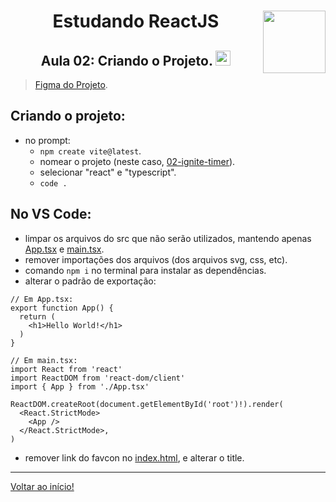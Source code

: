 <div align="center">
<a href="https://github.com/monicaquintal" target="_blank"><img align="right" height="100" src="https://cdn.jsdelivr.net/gh/devicons/devicon/icons/react/react-original.svg" /></a>
<h1>Estudando ReactJS</h1>
<h2>Aula 02: Criando o Projeto. <img src="https://cdn.jsdelivr.net/gh/devicons/devicon/icons/typescript/typescript-original.svg" width="24px"/></h2>
</div>

> [Figma do Projeto](https://www.figma.com/community/file/1127351821076435124).

## Criando o projeto:
- no prompt:
  - `npm create vite@latest`.
  - nomear o projeto (neste caso, [02-ignite-timer](../../projetos/02-ignite-timer/)).
  - selecionar "react" e "typescript".
  - `code .`

## No VS Code:
- limpar os arquivos do src que não serão utilizados, mantendo apenas [App.tsx](../../projetos/02-ignite-timer/src/main.tsx) e [main.tsx](../../projetos/02-ignite-timer/src/main.tsx).
- remover importações dos arquivos (dos arquivos svg, css, etc).
- comando `npm i` no terminal para instalar as dependências.
- alterar o padrão de exportação:

~~~tsx
// Em App.tsx:
export function App() {
  return (
    <h1>Hello World!</h1>
  )
}

// Em main.tsx:
import React from 'react'
import ReactDOM from 'react-dom/client'
import { App } from './App.tsx'

ReactDOM.createRoot(document.getElementById('root')!).render(
  <React.StrictMode>
    <App />
  </React.StrictMode>,
)
~~~

- remover link do favcon no [index.html](../../projetos/02-ignite-timer/index.html), e alterar o title.

---

[Voltar ao início!](https://github.com/monicaquintal/estudandoReact/)